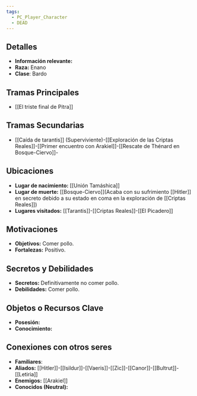 ```yaml
---
tags:
  - PC_Player_Character
  - DEAD
---
```

## Detalles
- **Información relevante:**
- **Raza:** Enano
- **Clase**: Bardo

## Tramas Principales
- [[El triste final de Pitra]]

## Tramas Secundarias
- [[Caída de tarantis]] (Superviviente)-[[Exploración de las Criptas Reales]]-[[Primer encuentro con Arakiel]]-[[Rescate de Thénard en Bosque-Ciervo]]-

## Ubicaciones
- **Lugar de nacimiento:** [[Unión Tamáshica]]
- **Lugar de muerte:** [[Bosque-Ciervo]](Acaba con su sufrimiento [[Hitler]] en secreto debido a su estado en coma en la exploración de [[Criptas Reales]])
- **Lugares visitados:** [[Tarantis]]-[[Criptas Reales]]-[[El Picadero]]

## Motivaciones
- **Objetivos:** Comer pollo.
- **Fortalezas:** Positivo.

## Secretos y Debilidades 
- **Secretos:** Definitivamente no comer pollo.
- **Debilidades:** Comer pollo.

## Objetos o Recursos Clave
- **Posesión:** 
- **Conocimiento:** 

## Conexiones con otros seres
- **Familiares**:
- **Aliados:** [[Hitler]]-[[Isildur]]-[[Vaeris]]-[[Zic]]-[[Canor]]-[[Bultrut]]-[[Letiria]]
- **Enemigos:** [[Arakiel]]
- **Conocidos (Neutral):**